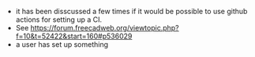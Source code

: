 + it has been disscussed a few times if it would be possible to use github actions for setting up a CI.
+ See https://forum.freecadweb.org/viewtopic.php?f=10&t=52422&start=160#p536029
+ a user has set up something
